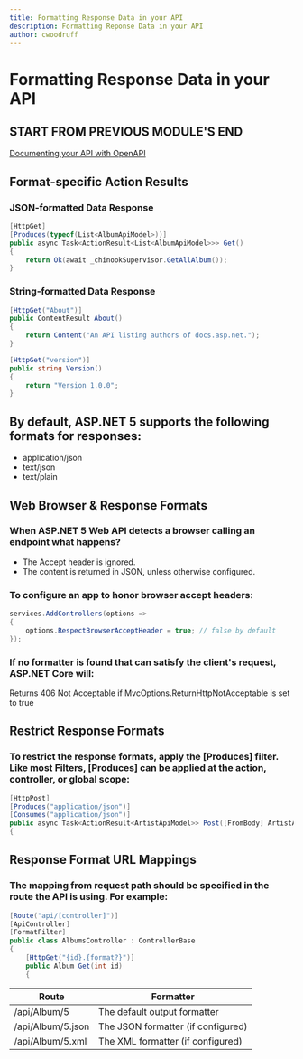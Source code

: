 ```yaml
---
title: Formatting Response Data in your API
description: Formatting Reponse Data in your API
author: cwoodruff
---
```

# Formatting Response Data in your API

## START FROM PREVIOUS MODULE'S END
[Documenting your API with OpenAPI](documenting-with-openapi.md)

## Format-specific Action Results

### JSON-formatted Data Response

```csharp
[HttpGet]
[Produces(typeof(List<AlbumApiModel>))]
public async Task<ActionResult<List<AlbumApiModel>>> Get()
{
	return Ok(await _chinookSupervisor.GetAllAlbum());
}
```

### String-formatted Data Response

```csharp
[HttpGet("About")]
public ContentResult About()
{
    return Content("An API listing authors of docs.asp.net.");
}
```

```csharp
[HttpGet("version")]
public string Version()
{
    return "Version 1.0.0";
}
```

## By default, ASP.NET 5 supports the following formats for responses:

* application/json
* text/json
* text/plain

## Web Browser & Response Formats

### When ASP.NET 5 Web API detects a browser calling an endpoint what happens?

* The Accept header is ignored.
* The content is returned in JSON, unless otherwise configured.

### To configure an app to honor browser accept headers:

```csharp
services.AddControllers(options =>
{
	options.RespectBrowserAcceptHeader = true; // false by default
});
```

### If no formatter is found that can satisfy the client's request, ASP.NET Core will:
Returns 406 Not Acceptable if MvcOptions.ReturnHttpNotAcceptable is set to true

## Restrict Response Formats

### To restrict the response formats, apply the [Produces] filter. Like most Filters, [Produces] can be applied at the action, controller, or global scope:

```csharp
[HttpPost]
[Produces("application/json")]
[Consumes("application/json")]
public async Task<ActionResult<ArtistApiModel>> Post([FromBody] ArtistApiModel input)
{
```

## Response Format URL Mappings

### The mapping from request path should be specified in the route the API is using. For example:

```csharp
[Route("api/[controller]")]
[ApiController]
[FormatFilter]
public class AlbumsController : ControllerBase
{
    [HttpGet("{id}.{format?}")]
    public Album Get(int id)
    {
```

| Route                | Formatter                          |
|----------------------|------------------------------------|
| /api/Album/5      | The default output formatter       |
| /api/Album/5.json | The JSON formatter (if configured) |
| /api/Album/5.xml  | The XML formatter (if configured)  |
